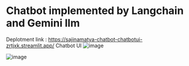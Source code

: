 

# Chatbot implemented by Langchain and Gemini llm
Deplotment link : https://sajinamatya-chatbot-chatbotui-zrtjxk.streamlit.app/
Chatbot UI
![image](https://github.com/user-attachments/assets/3ad7c2c3-6f5e-44e6-85a1-73cdbfa7b043)





![image](https://github.com/user-attachments/assets/088d3270-5817-4f2e-9c90-3dde22b11353)

